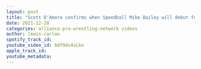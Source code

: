 ```yaml
---
layout: post
title: "Scott D'Amore confirms when Speedball Mike Bailey will debut for Impact Wrestling"
date: 2021-12-28
categories: alliance-pro-wrestling-network videos
author: lewis-carlan
spotify_track_id: 
youtube_video_id: bdf9dv4vLko
apple_track_id: 
youtube_metadata: 
---
```


